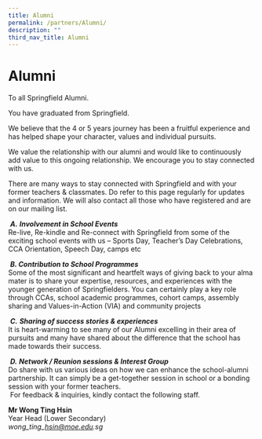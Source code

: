 ```yaml
---
title: Alumni
permalink: /partners/Alumni/
description: ""
third_nav_title: Alumni
---
```



# **Alumni**
  
To all Springfield Alumni.  
  
You have graduated from Springfield.  
  
We believe that the 4 or 5 years journey has been a fruitful experience and has helped shape your character, values and individual pursuits.  
  
We value the relationship with our alumni and would like to continuously add value to this ongoing relationship. We encourage you to stay connected with us.  
  
There are many ways to stay connected with Springfield and with your former teachers & classmates. Do refer to this page regularly for updates and information. We will also contact all those who have registered and are on our mailing list.  

 **_A._** **_Involvement in School Events_**  
Re-live, Re-kindle and Re-connect with Springfield from some of the exciting school events with us – Sports Day, Teacher’s Day Celebrations, CCA Orientation, Speech Day, camps etc  

 **_B. Contribution to School Programmes_**  
Some of the most significant and heartfelt ways of giving back to your alma mater is to share your expertise, resources, and experiences with the younger generation of Springfielders. You can certainly play a key role through CCAs, school academic programmes, cohort camps, assembly sharing and Values-in-Action (VIA) and community projects 

 **_C._** **_Sharing of success stories & experiences_**  
It is heart-warming to see many of our Alumni excelling in their area of pursuits and many have shared about the difference that the school has made towards their success.  

 **_D._** **_Network / Reunion sessions & Interest Group_**  
Do share with us various ideas on how we can enhance the school-alumni partnership. It can simply be a get-together session in school or a bonding session with your former teachers.  
 For feedback & inquiries, kindly contact the following staff.  
  
**Mr Wong Ting Hsin**   
Year Head (Lower Secondary)  
_wong\_ting\_hsin@moe.edu.sg_